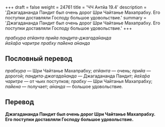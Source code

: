 +++
draft = false
weight = 24761
title = 'ЧЧ Антйа 19.4'
description = 'Джагадананда Пандит был очень дорог Шри Чайтанье Махапрабху. Его поступки доставляли Господу большое удовольствие.'
summary = 'Джагадананда Пандит был очень дорог Шри Чайтанье Махапрабху. Его поступки доставляли Господу большое удовольствие.'
+++

_прабхура атйанта прийа пан̣д̣ита-джагада̄нанда  
йа̄ха̄ра чаритре прабху па̄йена а̄нанда_

## Пословный перевод

_прабхура_ — Шри Чайтанье Махапрабху; _атйанта_ — очень; _прийа_ — дорогой; _пан̣д̣ита_\-_джагада̄нанда_ — Джагадананда Пандит; _йа̄ха̄ра_ _чаритре_ — от чьих поступков; _прабху_ — Шри Чайтанья Махапрабху; _па̄йена_ — получает; _а̄нанда_ — большое удовольствие.

## Перевод

**Джагадананда Пандит был очень дорог Шри Чайтанье Махапрабху. Его поступки доставляли Господу большое удовольствие.**
